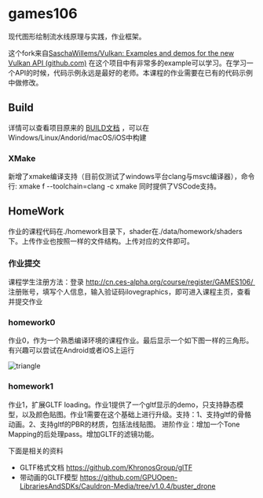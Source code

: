 # games106 

现代图形绘制流水线原理与实践，作业框架。

这个fork来自[SaschaWillems/Vulkan: Examples and demos for the new Vulkan API (github.com)](https://github.com/SaschaWillems/Vulkan) 在这个项目中有非常多的example可以学习。在学习一个API的时候，代码示例永远是最好的老师。本课程的作业需要在已有的代码示例中做修改。

## Build

详情可以查看项目原来的 [BUILD文档](./BUILD.md) ，可以在Windows/Linux/Andorid/macOS/iOS中构建

### XMake

新增了xmake编译支持（目前仅测试了windows平台clang与msvc编译器），命令行:
xmake f --toolchain=clang -c
xmake
同时提供了VSCode支持。

## HomeWork

作业的课程代码在./homework目录下，shader在./data/homework/shaders下。上传作业也按照一样的文件结构。上传对应的文件即可。

### 作业提交

课程学生注册方法：登录 http://cn.ces-alpha.org/course/register/GAMES106/  注册账号，填写个人信息，输入验证码ilovegraphics，即可进入课程主页，查看并提交作业

### homework0

作业0，作为一个熟悉编译环境的课程作业。最后显示一个如下图一样的三角形。有兴趣可以尝试在Android或者iOS上运行

![triangle](./screenshots/triangle.jpg)

### homework1

作业1，扩展GLTF loading。作业1提供了一个gltf显示的demo，只支持静态模型，以及颜色贴图。作业1需要在这个基础上进行升级。支持：1、支持gltf的骨骼动画。2、支持gltf的PBR的材质，包括法线贴图。
进阶作业：增加一个Tone Mapping的后处理pass。增加GLTF的滤镜功能。

下面是相关的资料

- GLTF格式文档 https://github.com/KhronosGroup/glTF
- 带动画的GLTF模型 https://github.com/GPUOpen-LibrariesAndSDKs/Cauldron-Media/tree/v1.0.4/buster_drone

